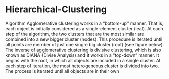 # Hierarchical-Clustering
Algorithm  Agglomerative clustering works in a “bottom-up” manner. That is, each object is initially considered as a single-element cluster (leaf). At each step of the algorithm, the two clusters that are the most similar are combined into a new bigger cluster (nodes). This procedure is iterated until all points are member of just one single big cluster (root) (see figure below).  The inverse of agglomerative clustering is divisive clustering, which is also known as DIANA (Divise Analysis) and it works in a “top-down” manner. It begins with the root, in which all objects are included in a single cluster. At each step of iteration, the most heterogeneous cluster is divided into two. The process is iterated until all objects are in their own

